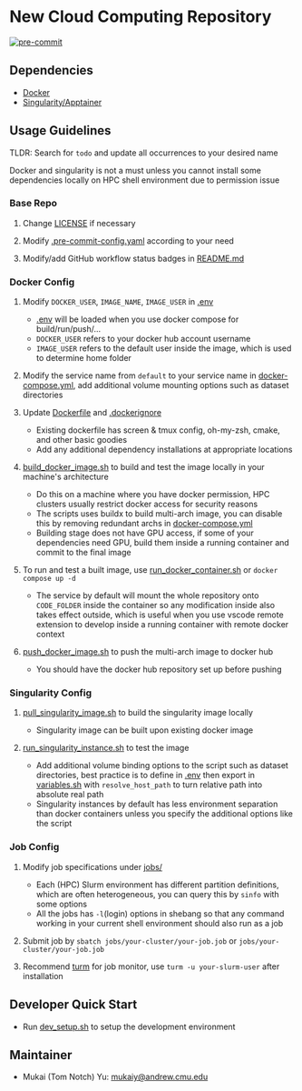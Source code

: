 # New Cloud Computing Repository

[![pre-commit](https://github.com/Tom-Notch/Cloud-Computing-Repository-Template/actions/workflows/pre-commit.yml/badge.svg)](https://github.com/Tom-Notch/Cloud-Computing-Repository-Template/actions/workflows/pre-commit.yml)

## Dependencies

- [Docker](https://docs.docker.com/get-docker/)
- [Singularity/Apptainer](https://apptainer.org/)

## Usage Guidelines

TLDR: Search for `todo` and update all occurrences to your desired name

Docker and singularity is not a must unless you cannot install some dependencies locally on HPC shell environment due to permission issue

### Base Repo

1. Change [LICENSE](LICENSE) if necessary

1. Modify [.pre-commit-config.yaml](.pre-commit-config.yaml) according to your need

1. Modify/add GitHub workflow status badges in [README.md](README.md)

### Docker Config

1. Modify `DOCKER_USER`, `IMAGE_NAME`, `IMAGE_USER` in [.env](.env)

   - [.env](env) will be loaded when you use docker compose for build/run/push/...
   - `DOCKER_USER` refers to your docker hub account username
   - `IMAGE_USER` refers to the default user inside the image, which is used to determine home folder

1. Modify the service name from `default` to your service name in [docker-compose.yml](docker-compose.yml), add additional volume mounting options such as dataset directories

1. Update [Dockerfile](docker/latest/Dockerfile) and [.dockerignore](.dockerignore)

   - Existing dockerfile has screen & tmux config, oh-my-zsh, cmake, and other basic goodies
   - Add any additional dependency installations at appropriate locations

1. [build_docker_image.sh](scripts/build_docker_image.sh) to build and test the image locally in your machine's architecture

   - Do this on a machine where you have docker permission, HPC clusters usually restrict docker access for security reasons
   - The scripts uses buildx to build multi-arch image, you can disable this by removing redundant archs in [docker-compose.yml](docker-compose.yml)
   - Building stage does not have GPU access, if some of your dependencies need GPU, build them inside a running container and commit to the final image

1. To run and test a built image, use [run_docker_container.sh](scripts/run_docker_container.sh) or `docker compose up -d`

   - The service by default will mount the whole repository onto `CODE_FOLDER` inside the container so any modification inside also takes effect outside, which is useful when you use vscode remote extension to develop inside a running container with remote docker context

1. [push_docker_image.sh](scripts/push_docker_image.sh) to push the multi-arch image to docker hub

   - You should have the docker hub repository set up before pushing

### Singularity Config

1. [pull_singularity_image.sh](scripts/pull_singularity_image.sh) to build the singularity image locally

   - Singularity image can be built upon existing docker image

1. [run_singularity_instance.sh](scripts/run_singularity_instance.sh) to test the image

   - Add additional volume binding options to the script such as dataset directories, best practice is to define in [.env](.env) then export in [variables.sh](scripts/variables.sh) with `resolve_host_path` to turn relative path into absolute real path
   - Singularity instances by default has less environment separation than docker containers unless you specify the additional options like the script

### Job Config

1. Modify job specifications under [jobs/](jobs/)

   - Each (HPC) Slurm environment has different partition definitions, which are often heterogeneous, you can query this by `sinfo` with some options
   - All the jobs has `-l`(login) options in shebang so that any command working in your current shell environment should also run as a job

1. Submit job by `sbatch jobs/your-cluster/your-job.job` or `jobs/your-cluster/your-job.job`

1. Recommend [turm](https://github.com/kabouzeid/turm) for job monitor, use `turm -u your-slurm-user` after installation

## Developer Quick Start

- Run [dev_setup.sh](scripts/dev_setup.sh) to setup the development environment

## Maintainer

- Mukai (Tom Notch) Yu: [mukaiy@andrew.cmu.edu](mailto:mukaiy@andrew.cmu.edu)
